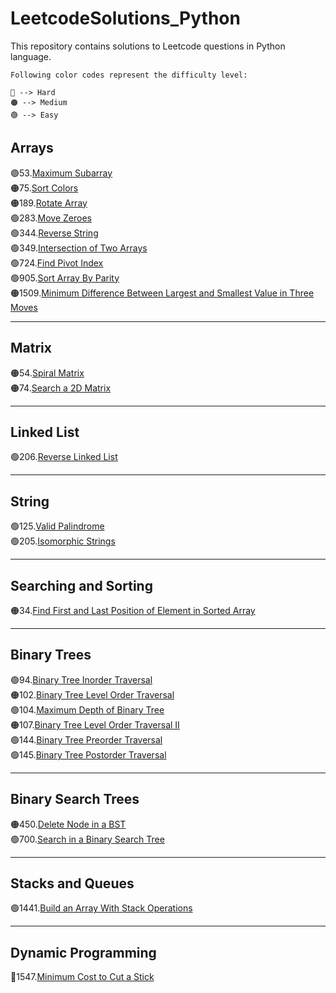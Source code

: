 # LeetcodeSolutions_Python
This repository contains solutions to Leetcode questions in Python language.

```
Following color codes represent the difficulty level:

🔴 --> Hard
🟠 --> Medium
🟢 --> Easy
```

## Arrays
🟢53.[Maximum Subarray](Arrays/MaximumSubarray.py)<br>
🟠75.[Sort Colors](Arrays/SortColors.py)<br>
🟠189.[Rotate Array](Arrays/RotateArray.py)<br>
🟢283.[Move Zeroes](Arrays/MoveZeroes.py)<br>
🟢344.[Reverse String](Arrays/ReverseString.py)<br>
🟢349.[Intersection of Two Arrays](Arrays/IntersectionOfTwoArrays.py)<br>
🟢724.[Find Pivot Index](Arrays/FindPivotIndex.py)<br>
🟢905.[Sort Array By Parity](Arrays/SortArrayByParity.py)<br>
🟠1509.[Minimum Difference Between Largest and Smallest Value in Three Moves](Arrays/MinimumDifferenceBetweenLargestandSmallestValueinThreeMoves.py)<br>

---
## Matrix
🟠54.[Spiral Matrix](Matrix/SpiralMatrix.py)<br>
🟠74.[Search a 2D Matrix](Matrix/SearchA2DMatrix.py)<br>

---
## Linked List
🟢206.[Reverse Linked List](LinkedList/ReverseLinkedList.py)<br>

---
## String
🟢125.[Valid Palindrome](String/ValidPallindrome.py)<br>
🟢205.[Isomorphic Strings](String/IsomorphicStrings.py)<br>

---
## Searching and Sorting
🟠34.[Find First and Last Position of Element in Sorted Array](SearchingAndSorting/FindFirstandLastPositionofElementinSortedArray.py)<br>

---
## Binary Trees
🟢94.[Binary Tree Inorder Traversal](BinaryTrees/BinaryTreeInorderTraversal.py)<br>
🟠102.[Binary Tree Level Order Traversal](BinaryTrees/BinaryTreeLevelOrderTraversal.py)<br>
🟢104.[Maximum Depth of Binary Tree](BinaryTrees/MaximumDepthOfBinaryTree.py)<br>
🟠107.[Binary Tree Level Order Traversal II](BinaryTrees/BinaryTreeLevelOrderTraversal2.py)<br>
🟢144.[Binary Tree Preorder Traversal](BinaryTrees/BinaryTreePreorderTraversal.py)<br>
🟢145.[Binary Tree Postorder Traversal](BinaryTrees/BinaryTreePostorderTraversal.py)<br>


---
## Binary Search Trees
🟠450.[Delete Node in a BST](BinarySearchTrees/DeleteNodeInABST.py)<br>
🟢700.[Search in a Binary Search Tree](BinarySearchTrees/SearchInABinarySearchTree.py)<br>

---
## Stacks and Queues
🟢1441.[Build an Array With Stack Operations](Stacks&Queues/BuildAnArrayWithStackOperations.py)

---
## Dynamic Programming
🔴1547.[Minimum Cost to Cut a Stick](DynamicProgramming/MinimumCostToCutAStick.py)
